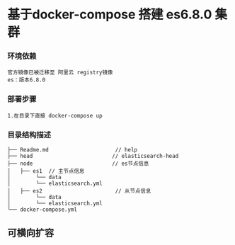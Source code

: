 基于docker-compose 搭建 es6.8.0 集群
===========================

### 环境依赖
    官方镜像已被迁移至 阿里云 registry镜像
    es：版本6.8.0
### 部署步骤
    1.在目录下直接 docker-compose up


### 目录结构描述

    ├── Readme.md                     // help   
    ├── head                         // elasticsearch-head
    ├── node                         // es节点信息
    │   ├── es1	 // 主节点信息
    │        └── data      
    │        └── elasticsearch.yml 
    │   ├── es2                       // 从节点信息
    │        └── data
    │        └── elasticsearch.yml
    └── docker-compose.yml

## 可横向扩容